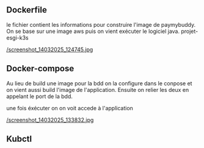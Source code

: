 ## Dockerfile
le fichier contient les informations pour construire l'image de paymybuddy. 
On se base sur une image aws puis on vient exécuter le logiciel java.
    projet-esgi-k3s

[/screenshot_14032025_124745.jpg](https://github.com/demiurges-tech/projet-esgi-k3s/blob/main/screenshot_14032025_124745.jpg)

## Docker-compose
Au lieu de build une image pour la bdd on la configure dans le conpose et on vient aussi build l'image de l'application.
Ensuite on relier les deux en appelant le port de la bdd.

une fois éxécuter on on voit accede à l'application

[/screenshot_14032025_133832.jpg](https://github.com/demiurges-tech/projet-esgi-k3s/blob/main/screenshot_14032025_133832.jpg)


## Kubctl
